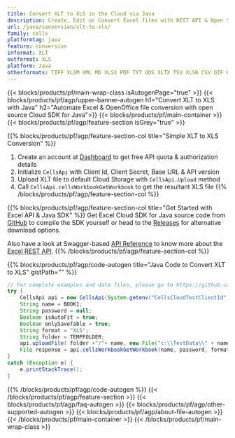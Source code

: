 ```yaml
---
title: Convert XLT to XLS in the Cloud via Java 
description: Create, Edit or Convert Excel files with REST API & Open Source Java SDK
url: /java/conversion/xlt-to-xls/
family: cells
platformtag: java
feature: conversion
informat: XLT
outformat: XLS
platform: Java
otherformats: TIFF XLSM XML MD XLSX PDF TXT ODS XLTX TSV XLSB CSV DIF HTML XLTM XPS 
---
```


{{< blocks/products/pf/main-wrap-class isAutogenPage="true" >}}
{{< blocks/products/pf/agp/upper-banner-autogen h1="Convert XLT to XLS with Java" h2="Automate Excel & OpenOffice file conversion with open source Cloud SDK for Java">}}
{{< blocks/products/pf/main-container >}}
{{< blocks/products/pf/agp/feature-section isGrey="true" >}}

{{% blocks/products/pf/agp/feature-section-col title="Simple XLT to XLS Conversion" %}}
1. Create an account at <a href="https://dashboard.aspose.cloud/">Dashboard</a> to get free API quota & authorization details
1. Initialize ```CellsApi``` with Client Id, Client Secret, Base URL & API version
1. Upload XLT file to default Cloud Storage with ```CellsApi.Upload``` method
1. Call ```CellsApi.cellsWorkbookGetWorkbook``` to get the resultant XLS file
{{% /blocks/products/pf/agp/feature-section-col %}}

{{% blocks/products/pf/agp/feature-section-col title="Get Started with Excel API & Java SDK" %}}
Get Excel Cloud SDK for Java source code from [GitHub](https://github.com/aspose-cells-cloud/aspose-cells-cloud-java) to compile the SDK yourself or head to the [Releases](https://releases.aspose.cloud/) for alternative download options. 

Also have a look at Swagger-based [API Reference](https://apireference.aspose.cloud/cells/) to know more about the [Excel REST API](https://products.aspose.cloud/cells/curl/).
{{% /blocks/products/pf/agp/feature-section-col %}}

{{% blocks/products/pf/agp/code-autogen title="Java Code to Convert XLT to XLS" gistPath="" %}}
```java
// For complete examples and data files, please go to https://github.com/aspose-cells-cloud/aspose-cells-cloud-java/
try {
    CellsApi api = new CellsApi(System.getenv("CellsCloudTestClientId"), System.getenv("CellsCloudTestClientSecret"), "v3.0", System.getenv("CellsCloudTestApiBaseUrl"));
    String name = BOOK1;
    String password = null;
    Boolean isAutoFit = true;
    Boolean onlySaveTable = true;
    String format = "XLS";
    String folder = TEMPFOLDER;
    api.uploadFile( folder +"/"+ name, new File("c:\\TestData\\" + name) , null);
    File response = api.cellsWorkbookGetWorkbook(name, password, format, isAutoFit, onlySaveTable, folder, null, null);
}
catch (Exception e) {
    e.printStackTrace();
}
```
{{% /blocks/products/pf/agp/code-autogen %}}
{{< /blocks/products/pf/agp/feature-section >}}
{{< blocks/products/pf/agp/faq-autogen >}}
{{< blocks/products/pf/agp/other-supported-autogen >}}
{{< blocks/products/pf/agp/about-file-autogen >}}
{{< /blocks/products/pf/main-container >}}
{{< /blocks/products/pf/main-wrap-class >}}